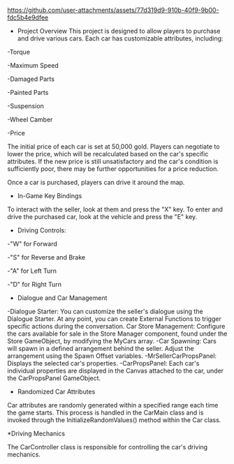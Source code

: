 https://github.com/user-attachments/assets/77d319d9-910b-40f9-9b00-fdc5b4e9dfee


* Project Overview
This project is designed to allow players to purchase and drive various cars. Each car has customizable attributes, including:

-Torque

-Maximum Speed

-Damaged Parts

-Painted Parts

-Suspension

-Wheel Camber

-Price

The initial price of each car is set at 50,000 gold. Players can negotiate to lower the price, which will be recalculated based on the car's specific attributes. If the new price is still unsatisfactory and the car's condition is sufficiently poor, there may be further opportunities for a price reduction.

Once a car is purchased, players can drive it around the map.

* In-Game Key Bindings
  
To interact with the seller, look at them and press the "X" key.
To enter and drive the purchased car, look at the vehicle and press the "E" key.

* Driving Controls:

-"W" for Forward

-"S" for Reverse and Brake

-"A" for Left Turn

-"D" for Right Turn

* Dialogue and Car Management
  
-Dialogue Starter: You can customize the seller's dialogue using the Dialogue Starter. At any point, you can create External Functions to trigger specific actions during the conversation.
Car Store Management: Configure the cars available for sale in the Store Manager component, found under the Store GameObject, by modifying the MyCars array.
-Car Spawning: Cars will spawn in a defined arrangement behind the seller. Adjust the arrangement using the Spawn Offset variables.
-MrSellerCarPropsPanel: Displays the selected car's properties.
-CarPropsPanel: Each car's individual properties are displayed in the Canvas attached to the car, under the CarPropsPanel GameObject.

* Randomized Car Attributes
  
Car attributes are randomly generated within a specified range each time the game starts. This process is handled in the CarMain class and is invoked through the InitializeRandomValues() method within the Car class.

*Driving Mechanics

The CarController class is responsible for controlling the car's driving mechanics.

